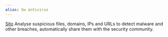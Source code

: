 ```yaml
---
alias: Sw antivirus
---
```

[Sito](https://www.virustotal.com/gui/home/upload) Analyse suspicious files, domains, IPs and URLs to detect malware and other breaches, automatically share them with the security community.
